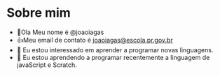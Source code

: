 # Sobre mim
- 👋Ola Meu nome é @joaoiagas
- :+1:Meu email de contato é joaoiagas@escola.pr.gov.br
- 👀 Eu estou interessado em aprender a programar novas linguagens.
- 🌱 Eu estou aprendendo a programar recentemente a linguagem de javaScript e Scratch.

<!---
joaoiagas/joaoiagas is a ✨ special ✨ repository because its `README.md` (this file) appears on your GitHub profile.
You can click the Preview link to take a look at your changes.
--->
